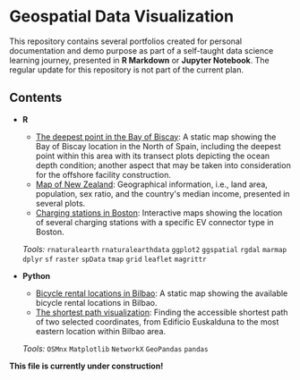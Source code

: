 # Geospatial Data Visualization

This repository contains several portfolios created for personal documentation and demo purpose as part of a self-taught data science learning journey, presented in **R Markdown** or **Jupyter Notebook**. The regular update for this repository is not part of the current plan.

## Contents

* **R**
  * [The deepest point in the Bay of Biscay](https://rpubs.com/raynaldiprtm/geodataviz15): A static map showing the Bay of Biscay location in the North of Spain, including the deepest point within this area with its transect plots depicting the ocean depth condition; another aspect that may be taken into consideration for the offshore facility construction. 
  * [Map of New Zealand](https://rpubs.com/raynaldiprtm/geodataviz19): Geographical information, i.e., land area, population, sex ratio, and the country's median income, presented in several plots.
  * [Charging stations in Boston](https://rpubs.com/raynaldiprtm/geodataviz20): Interactive maps showing the location of several charging stations with a specific EV connector type in Boston. 

  *Tools:* `rnaturalearth` `rnaturalearthdata` `ggplot2` `ggspatial` `rgdal` `marmap` `dplyr` `sf` `raster` `spData` `tmap` `grid` `leaflet` `magrittr`

* **Python**
  * [Bicycle rental locations in Bilbao](https://github.com/raynaldipratama/geospatial_data_visualization/blob/main/17_openstreetmap_data/17_openstreetmap_data.ipynb): A static map showing the available bicycle rental locations in Bilbao.
  * [The shortest path visualization](https://github.com/raynaldipratama/geospatial_data_visualization/blob/main/18_network_analysis/18_network_analysis.ipynb): Finding the accessible shortest path of two selected coordinates, from Edificio Euskalduna to the most eastern location within Bilbao area.
  
  *Tools:* `OSMnx` `Matplotlib` `NetworkX` `GeoPandas` `pandas`

**This file is currently under construction!**
